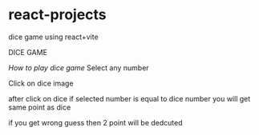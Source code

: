 # react-projects

  
  dice game using react+vite

DICE GAME 

*How to play dice game*
Select any number

Click on dice image

after click on dice if selected number is equal to dice number you will get same point as dice

if you get wrong guess then 2 point will be dedcuted
